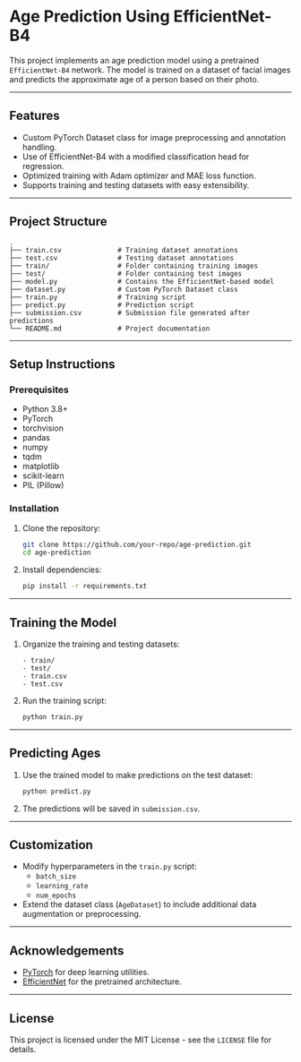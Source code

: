 
# Age Prediction Using EfficientNet-B4

This project implements an age prediction model using a pretrained `EfficientNet-B4` network. The model is trained on a dataset of facial images and predicts the approximate age of a person based on their photo.

---

## Features
- Custom PyTorch Dataset class for image preprocessing and annotation handling.
- Use of EfficientNet-B4 with a modified classification head for regression.
- Optimized training with Adam optimizer and MAE loss function.
- Supports training and testing datasets with easy extensibility.

---

## Project Structure
```
.
├── train.csv              # Training dataset annotations
├── test.csv               # Testing dataset annotations
├── train/                 # Folder containing training images
├── test/                  # Folder containing test images
├── model.py               # Contains the EfficientNet-based model
├── dataset.py             # Custom PyTorch Dataset class
├── train.py               # Training script
├── predict.py             # Prediction script
├── submission.csv         # Submission file generated after predictions
└── README.md              # Project documentation
```

---

## Setup Instructions

### Prerequisites
- Python 3.8+
- PyTorch
- torchvision
- pandas
- numpy
- tqdm
- matplotlib
- scikit-learn
- PIL (Pillow)

### Installation
1. Clone the repository:
   ```bash
   git clone https://github.com/your-repo/age-prediction.git
   cd age-prediction
   ```

2. Install dependencies:
   ```bash
   pip install -r requirements.txt
   ```

---

## Training the Model
1. Organize the training and testing datasets:
   ```
   - train/
   - test/
   - train.csv
   - test.csv
   ```
2. Run the training script:
   ```bash
   python train.py
   ```

---

## Predicting Ages
1. Use the trained model to make predictions on the test dataset:
   ```bash
   python predict.py
   ```

2. The predictions will be saved in `submission.csv`.

---

## Customization
- Modify hyperparameters in the `train.py` script:
  - `batch_size`
  - `learning_rate`
  - `num_epochs`
- Extend the dataset class (`AgeDataset`) to include additional data augmentation or preprocessing.

---

## Acknowledgements
- [PyTorch](https://pytorch.org/) for deep learning utilities.
- [EfficientNet](https://arxiv.org/abs/1905.11946) for the pretrained architecture.

---

## License
This project is licensed under the MIT License - see the `LICENSE` file for details.
